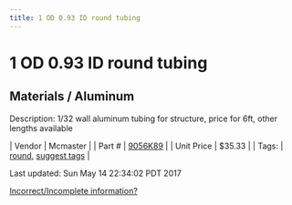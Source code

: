 ```yaml
---
title: 1 OD 0.93 ID round tubing
---
```


# 1 OD 0.93 ID round tubing
## Materials / Aluminum
Description: 	1/32 wall aluminum tubing for structure, price for 6ft, other lengths available 

| Vendor | Mcmaster | 
| Part # | [9056K89](https://www.mcmaster.com/#9056K89) | 
| Unit Price | $35.33 | 
| Tags: | [round](https://jgermita.github.io/frc-parts/search/?q=round), [suggest tags](https://docs.google.com/forms/d/e/1FAIpQLSeWyY8v3RgOty-MyWmh9U0iivNYN_molChYyS-0U-o-kOAv_g/viewform) | 

Last updated: Sun May 14 22:34:02 PDT 2017

 [Incorrect/Incomplete information?](https://docs.google.com/forms/d/e/1FAIpQLSeWyY8v3RgOty-MyWmh9U0iivNYN_molChYyS-0U-o-kOAv_g/viewform)